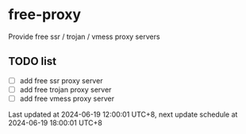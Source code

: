 
# free-proxy
Provide free ssr / trojan / vmess proxy servers


## TODO list
- [ ] add free ssr proxy server
- [ ] add free trojan proxy server
- [ ] add free vmess proxy server

Last updated at 2024-06-19 12:00:01 UTC+8, next update schedule at 2024-06-19 18:00:01 UTC+8

